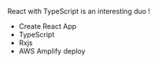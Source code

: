 React with TypeScript is an interesting duo !

* Create React App
* TypeScript
* Rxjs
* AWS Amplify deploy
